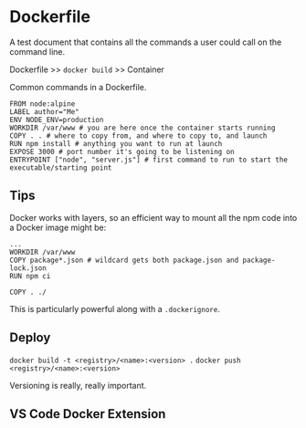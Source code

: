 # Dockerfile

A test document that contains all the commands a user could call on the command line.

Dockerfile >> `docker build` >> Container

Common commands in a Dockerfile.
```
FROM node:alpine
LABEL author="Me"
ENV NODE_ENV=production
WORKDIR /var/www # you are here once the container starts running
COPY . . # where to copy from, and where to copy to, and launch
RUN npm install # anything you want to run at launch
EXPOSE 3000 # port number it's going to be listening on
ENTRYPOINT ["node", "server.js"] # first command to run to start the executable/starting point
```

## Tips

Docker works with layers, so an efficient way to mount all the npm code into a Docker image might be:

```
...
WORKDIR /var/www
COPY package*.json # wildcard gets both package.json and package-lock.json
RUN npm ci

COPY . ./
```
This is particularly powerful along with a `.dockerignore`.


## Deploy

`docker build -t <registry>/<name>:<version> .`
`docker push <registry>/<name>:<version>`

Versioning is really, really important.

## VS Code Docker Extension
